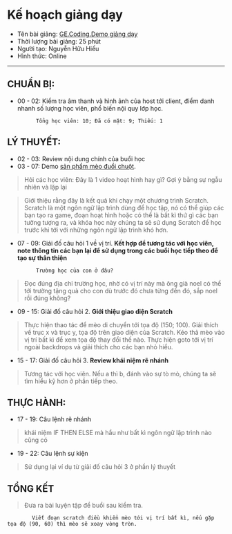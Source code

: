 # Kế hoạch giảng dạy
- Tên bài giảng: [GE.Coding.Demo giảng dạy](https://docs.google.com/presentation/d/1mAxgSDydyOz54f-2kBsYKJe3H3UCHt8AzUmKD9SVhHw/edit#slide=id.p5)
- Thời lượng bài giảng: 25 phút
- Người tạo: Nguyễn Hữu Hiếu
- Hình thức: Online
---
## CHUẨN BỊ:
- 00 - 02:	Kiểm tra âm thanh và hình ảnh của host tới client, điểm danh nhanh số lượng học viên, phổ biến nội quy lớp học.
  
		    Tổng học viên: 10; Đã có mặt: 9; Thiếu: 1

## LÝ THUYẾT:
- 02 - 03:	Review nội dung chính của buổi học
- 03 - 07:	Demo [sản phẩm mèo đuổi chuột](https://scratch.mit.edu/projects/590459962).

> Hỏi các học viên: Đây là 1 video hoạt hình hay gì? Gợi ý bằng sự ngẫu nhiên và lặp lại

> Giới thiệu rằng đây là kết quả khi chạy một chương trình Scratch. Scratch là một ngôn ngữ lập trình dùng để học tập, nó có thể giúp các bạn tạo ra game, đoạn hoạt hình hoặc có thể là bất kì thứ gì các bạn tưởng tượng ra, và khóa học này chúng ta sẽ sử dụng Scratch để học trước khi tới với những ngôn ngữ lập trình khó hơn.

- 07 - 09:	Giải đố câu hỏi 1 về vị trí. **Kết hợp để tương tác với học viên, note thông tin các bạn lại để sử dụng trong các buổi học tiếp theo để tạo sự thân thiện**

			Trường học của con ở đâu?

> Đọc đúng địa chỉ trường học, nhờ có vị trí này mà ông già noel có thể tới trường tặng quà cho con dù trước đó chưa từng đến đó, sắp noel rồi đúng không?

- 09 - 15: Giải đố câu hỏi 2. **Giới thiệu giao diện Scratch**

> Thực hiện thao tác để mèo di chuyển tới tọa độ (150; 100). Giải thích về trục x và trục y, tọa độ trên giao diện của Scratch. Kéo thả mèo vào vị trí bất kì để xem tọa độ thay đổi thế nào. Thực hiện goto tới vị trí ngoài backdrops và giải thích cho các bạn nhỏ hiểu.

- 15 - 17: Giải đố câu hỏi 3. **Review khái niệm rẽ nhánh**

> Tương tác với học viên. Nếu a thì b, đánh vào sự tò mò, chúng ta sẽ tìm hiểu kỹ hơn ở phần tiếp theo.

## THỰC HÀNH:

- 17 - 19: Câu lệnh rẽ nhánh

> khái niệm IF THEN ELSE mà hầu như bất kì ngôn ngữ lập trình nào cũng có

- 19 - 22: Câu lệnh sự kiện

> Sử dụng lại ví dụ từ giải đố câu hỏi 3 ở phần lý thuyết


## TỔNG KẾT

> Đưa ra bài luyện tập để buổi sau kiểm tra.

			Viết đoạn scratch điều khiển mèo tới vị trí bất kì, nếu gặp tọa độ (90, 60) thì mèo sẽ xoay vòng tròn.
